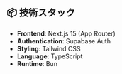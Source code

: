 ## 📦 技術スタック

- **Frontend**: Next.js 15 (App Router)
- **Authentication**: Supabase Auth
- **Styling**: Tailwind CSS
- **Language**: TypeScript
- **Runtime**: Bun
